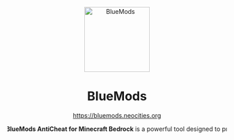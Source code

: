 <p align="center">
  <img src="https://bluemods.neocities.org/p/ic_blue.png" alt="BlueMods" width="150" height="150">
</p>

<h1 align="center">BlueMods</h1>

<p align="center">
  <a href="https://bluemods.neocities.org">https://bluemods.neocities.org</a>
</p>

<p align="center">
  <marquee behavior="alternate" direction="left" scrollamount="5">
    <strong>BlueMods AntiCheat for Minecraft Bedrock</strong> is a powerful tool designed to protect your server from hackers & cheaters.
  </marquee>
</p>
